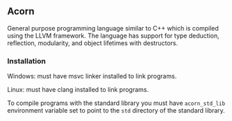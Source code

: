 ## Acorn
General purpose programming language similar to C++ which is compiled using the LLVM framework. The language has support for  type deduction, reflection, modularity, and object lifetimes with destructors.

### Installation

Windows: must have msvc linker installed to link programs.

Linux: must have clang installed to link programs.

To compile programs with the standard library you must have `acorn_std_lib` environment variable set to point to the `std` directory of the standard library.
